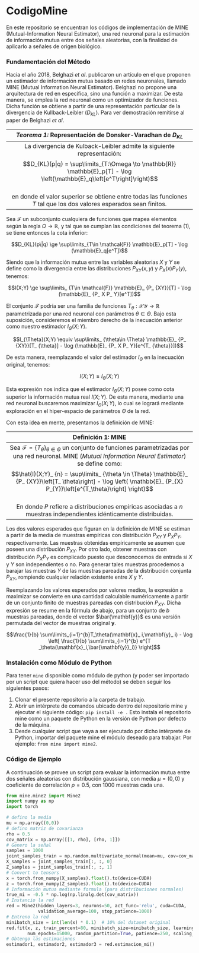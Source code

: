 # CodigoMine
En este repositorio se encuentran los códigos de implementación de MINE (Mutual-Information Neural Estimator),
una red neuronal para la estimación de información mutua entre dos señales aleatorias, con la finalidad
de aplicarlo a señales de origen biológico.

### Fundamentación del Método

Hacia el año 2018, Belghazi _et al_. publicaron un artículo en el que proponen un estimador de información
mutua basado en redes neuronales, llamado MINE (Mutual Information Neural Estimator).
Belghazi no propone una arquitectura de red en específica, sino una función a maximizar.
De esta manera, se emplea la red neuronal como un optimizador de funciones. Dicha función
se obtiene a partir de una representación particular de la divergencia de Kullback-Leibler ($D_{KL}$). 
Para ver demostración remitirse al paper de Belghazi _et al_.

|                                                                                                                                 *Teorema 1:* Representación de Donsker-Varadhan de $D_{KL}$                                                                                                                                  |
|:----------------------------------------------------------------------------------------------------------------------------------------------------------------------------------------------------------------------------------------------------------------------------------------------------------------------------:|
| La divergencia de Kulback-Leibler admite la siguiente representación:<br/>$$D_{KL}(p\|q) = \sup\limits_{T:\Omega \to \mathbb{R}} \mathbb{E}_p[T] - \log \left(\mathbb{E}_q\left[e^T\right]\right)$$ <br/>en donde el valor superior se obtiene entre todas las funciones $T$ tal que los dos valores esperados sean finitos. |

Sea $\mathcal{F}$ un subconjunto cualquiera de funciones que mapea elementos según la regla 
$\Omega \to \mathbb{R}$, y tal que se cumplan las condiciones del teorema (1), 
se tiene entonces la cota inferior:

$$D_{KL}(p\|q) \ge \sup\limits_{T\in \mathcal{F}} \mathbb{E}_p[T] - \log (\mathbb{E}_q[e^T])$$

Siendo que la información mutua entre las variables aleatorias $X$ y $Y$ se define como la 
divergencia entre las distribuciones $P_{XY}(x,y)$ y $P_X(x)P_Y(y)$, tenemos:

$$I(X;Y) \ge \sup\limits_ {T\in \mathcal{F}} \mathbb{E}_ {P_ {XY}}[T] - \log (\mathbb{E}_ {P_ X P_ Y}[e^T])$$

El conjunto $\mathcal{F}$ podría ser una familia de funciones 
$T_{\theta}: \mathcal{X} \mathcal{Y} \to \mathbb{R}$ parametrizada por una red neuronal con
parámetros $\theta \in \Theta$. Bajo esta suposición, consideremos el miembro derecho de 
la inecuación anterior como nuestro estimador $I_{\Theta}(X;Y)$.

$$I_{\Theta}(X;Y) \equiv \sup\limits_ {\theta\in \Theta} \mathbb{E}_ {P_ {XY}}[T_ {\theta}] - \log (\mathbb{E}_ {P_ X P_ Y}[e^{T_ {\theta}}])$$

De esta manera, reemplazando el valor del estimador $I_{\Theta}$ en la 
inecuación original, tenemos:

$$I(X;Y) \ge I_{\Theta}(X;Y)$$

Esta expresión nos indica que el estimador $I_{\Theta}(X;Y)$ posee como cota 
superior la información mutua real $I(X;Y)$. De esta manera, mediante una red neuronal buscaremos 
maximizar $I_{\Theta}(X;Y)$, lo cual se logrará mediante exploración en el hiper-espacio de parámetros 
$\Theta$ de la red.

Con esta idea en mente, presentamos la definición de MINE:

|                                                                                                                                                                                                                                       Definición 1: MINE                                                                                                                                                                                                                                        |
|:-----------------------------------------------------------------------------------------------------------------------------------------------------------------------------------------------------------------------------------------------------------------------------------------------------------------------------------------------------------------------------------------------------------------------------------------------------------------------------------------------:|
| Sea $\mathcal{F}=\{ T_ {\theta} \}_ {\theta \in \Theta}$ un conjunto de funciones parametrizadas por una red neuronal. MINE (_Mutual Information Neural Estimator_) se define como: <br/>$$\hat{I}(X;Y)_ {n} = \sup\limits_ {\theta \in \Theta} \mathbb{E}_ {P_ {XY}}\left[T_ \theta\right] - \log \left( \mathbb{E}_ {P_{X} P_{Y}}\left[e^{T_\theta}\right] \right)$$ <br/>En donde $P$ refiere a distribuciones empíricas asociadas a $n$ muestras independientes idénticamente distribuidas. |

Los dos valores esperados que figuran en la definición de MINE se estiman a partir 
de la media de muestras empíricas con distribución $P_{XY}$ y $P_X P_Y$, respectivamente. Las muestras 
obtenidas empíricamente se asumen que poseen una distribución $P_{XY}$. Por otro lado, obtener muestras 
con distribución $P_X P_Y$ es complicado puesto que desconocemos de entrada si $X$ y $Y$ son independientes 
o no. Para generar tales muestras procedemos a barajar las muestras $Y$ de las muestras pareadas de la 
distribución conjunta $P_{XY}$, rompiendo cualquier relación existente entre $X$ y $Y$. 

Reemplazando los valores esperados por valores medios, la expresión a maximizar se convierte en 
una cantidad calculable numéricamente a partir de un conjunto finito de muestras pareadas con 
distribución $P_{XY}$. Dicha expresión se resume en la fórmula de abajo, para un conjunto 
de $b$ muestras pareadas, donde el vector $\bar{\mathbf{y}}$ es una versión permutada del vector de muestras 
original $\mathbf{y}$.

$$\frac{1}{b} \sum\limits_{i=1}^{b}T_\theta(\mathbf{x}_ i,\mathbf{y}_ i) - \log \left[ \frac{1}{b} \sum\limits_{i=1}^{b} e^{T _\theta(\mathbf{x}_i,\bar{\mathbf{y}}_i)} \right]$$

### Instalación como Módulo de Python
Para tener `mine` disponible como módulo de python (y poder ser 
importado por un script que quiera hacer uso del método) se deben seguir 
los siguientes pasos:
1. Clonar el presente repositorio a la carpeta de trabajo.
2. Abrir un intérprete de comandos ubicado dentro del repositorio mine
y ejecutar el siguiente código: `pip install -e .` Esto instala el 
repositorio mine como un paquete de Python en la versión de Python por
defecto de la máquina.
3. Desde cualquier script que vaya a ser ejecutado por dicho intérprete
de Python, importar del paquete mine el módulo deseado para trabajar.
Por ejemplo: `from mine import mine2`.

### Código de Ejemplo
A continuación se provee un script para evaluar la información mutua 
entre dos señales aleatorias con distribución gaussiana, con media $\mu=(0,0)$
y coeficiente de correlación $\rho = 0.5$, con 1000 muestras cada una.
```python
from mine.mine2 import Mine2
import numpy as np
import torch

# defino la media
mu = np.array((0,0))
# defino matriz de covarianza
rho = 0.5
cov_matrix = np.array([[1, rho], [rho, 1]])
# Genero la señal
samples = 1000
joint_samples_train = np.random.multivariate_normal(mean=mu, cov=cov_matrix, size=(samples, 1))
X_samples = joint_samples_train[:, :, 0]
Z_samples = joint_samples_train[:, :, 1]
# Convert to tensors
x = torch.from_numpy(X_samples).float().to(device=CUDA)
z = torch.from_numpy(Z_samples).float().to(device=CUDA)
# Información mutua mediante formula (para distribuciones normales)
true_mi = -0.5 * np.log(np.linalg.det(cov_matrix))
# Instancio la red
red = Mine2(hidden_layers=3, neurons=50, act_func='relu', cuda=CUDA,
            validation_average=100, stop_patience=1000)
# Entreno la red
minibatch_size = int(len(x) * 0.1)  # 10% del dataset original 
red.fit(x, z, train_percent=80, minibatch_size=minibatch_size, learning_rate=1e-3,
        num_epochs=15000, random_partition=True, patience=250, scaling_factor=0.5)
# Obtengo las estimaciones
estimador1, estimador2, estimador3 = red.estimacion_mi()
```

